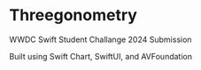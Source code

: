 # Threegonometry

WWDC Swift Student Challange 2024 Submission

Built using Swift Chart, SwiftUI, and AVFoundation
